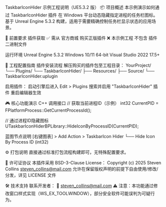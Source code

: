 TaskbarIconHider 示例工程说明（UE5.3.2 版）
📦 项目概述
本示例演示如何通过 TaskbarIconHider 插件 在 Windows 平台动态隐藏指定进程的任务栏图标。基于 Unreal Engine 5.3.2 构建，适用于需要精确控制任务栏显示状态的应用场景。

🔧 前置要求
插件获取
✅ 需从 官方商城 购买正版插件
❌ 本示例工程 不包含 插件二进制文件

运行环境
Unreal Engine 5.3.2
Windows 10/11 64-bit
Visual Studio 2022 17.5+

📂 工程配置指南
插件安装流程
解压购买的插件包至工程目录：
YourProject/
└── Plugins/
    └── TaskbarIconHider/
        ├── Resources/
        ├── Source/ 
        └── TaskbarIconHider.uplugin
        
启用插件：
启动引擎后进入 Edit > Plugins
搜索并启用 "TaskbarIconHider" 插件
重启编辑器生效

🎮 核心功能演示
C++ 调用接口
// 获取当前进程ID（示例）
int32 CurrentPID = FPlatformProcess::GetCurrentProcessId();

// 通过进程ID隐藏图标
UTaskbarIconHiderBPLibrary::HideIconByProcessID(CurrentPID);

蓝图节点说明
[右键图表] > Add Action > TaskbarIcon Hider
└── Hide Icon By Process ID (int32)

⚙️ 打包说明
直接通过标准打包流程构建即可，无特殊配置要求。

📜 许可证协议
本插件采用 BSD-3-Clause License：
Copyright (c) 2025 Steven Collins <steven_collins@mail.com>
允许在保留版权声明的前提下自由使用/修改/分发，详见 LICENSE 文件

🛠 技术支持
联系开发者：
📧 steven_collins@mail.com
⚠️ 注意：本功能通过修改窗口样式实现（WS_EX_TOOLWINDOW），部分安全软件可能误判为可疑行为。
